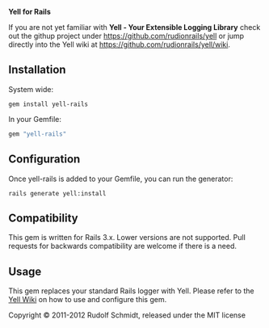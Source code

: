 **Yell for Rails**

If you are not yet familiar with **Yell - Your Extensible Logging Library** 
check out the githup project under https://github.com/rudionrails/yell or jump 
directly into the Yell wiki at https://github.com/rudionrails/yell/wiki.

## Installation

System wide:

```console
gem install yell-rails
```

In your Gemfile:

```ruby
gem "yell-rails"
```

## Configuration

Once yell-rails is added to your Gemfile, you can run the generator:

```console
rails generate yell:install
```

## Compatibility

This gem is written for Rails 3.x. Lower versions are not supported.
Pull requests for backwards compatibility are welcome if there is a need.

## Usage

This gem replaces your standard Rails logger with Yell. Please refer to the 
[Yell Wiki](https://github.com/rudionrails/yell/wiki) on how to use and 
configure this gem.


Copyright &copy; 2011-2012 Rudolf Schmidt, released under the MIT license

